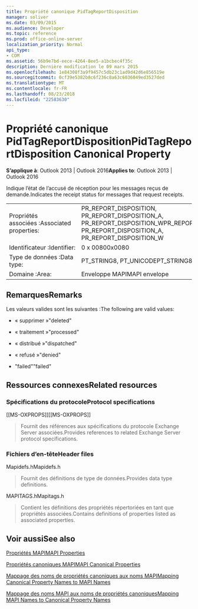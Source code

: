 ```yaml
---
title: Propriété canonique PidTagReportDisposition
manager: soliver
ms.date: 03/09/2015
ms.audience: Developer
ms.topic: reference
ms.prod: office-online-server
localization_priority: Normal
api_type:
- COM
ms.assetid: 56b9e7bd-eece-4264-8ee5-a1bcbec4f35c
description: Dernière modification le 09 mars 2015
ms.openlocfilehash: 1e84308f3a9f9457c5db23c1ad9d42d6e856519e
ms.sourcegitcommit: 0cf39e5382b8c6f236c8a63c6036849ed3527ded
ms.translationtype: MT
ms.contentlocale: fr-FR
ms.lasthandoff: 08/23/2018
ms.locfileid: "22583630"
---
```

# <a name="pidtagreportdisposition-canonical-property"></a><span data-ttu-id="52903-103">Propriété canonique PidTagReportDisposition</span><span class="sxs-lookup"><span data-stu-id="52903-103">PidTagReportDisposition Canonical Property</span></span>

  
  
<span data-ttu-id="52903-104">**S’applique à**: Outlook 2013 | Outlook 2016</span><span class="sxs-lookup"><span data-stu-id="52903-104">**Applies to**: Outlook 2013 | Outlook 2016</span></span> 
  
<span data-ttu-id="52903-105">Indique l’état de l’accusé de réception pour les messages reçus de demande.</span><span class="sxs-lookup"><span data-stu-id="52903-105">Indicates the receipt status for messages that request receipts.</span></span> 
  
|||
|:-----|:-----|
|<span data-ttu-id="52903-106">Propriétés associées :</span><span class="sxs-lookup"><span data-stu-id="52903-106">Associated properties:</span></span>  <br/> |<span data-ttu-id="52903-107">PR_REPORT_DISPOSITION, PR_REPORT_DISPOSITION_A, PR_REPORT_DISPOSITION_W</span><span class="sxs-lookup"><span data-stu-id="52903-107">PR_REPORT_DISPOSITION, PR_REPORT_DISPOSITION_A, PR_REPORT_DISPOSITION_W</span></span>  <br/> |
|<span data-ttu-id="52903-108">Identificateur :</span><span class="sxs-lookup"><span data-stu-id="52903-108">Identifier:</span></span>  <br/> |<span data-ttu-id="52903-109">0 x 0080</span><span class="sxs-lookup"><span data-stu-id="52903-109">0x0080</span></span>  <br/> |
|<span data-ttu-id="52903-110">Type de données :</span><span class="sxs-lookup"><span data-stu-id="52903-110">Data type:</span></span>  <br/> |<span data-ttu-id="52903-111">PT_STRING8, PT_UNICODE</span><span class="sxs-lookup"><span data-stu-id="52903-111">PT_STRING8, PT_UNICODE</span></span>  <br/> |
|<span data-ttu-id="52903-112">Domaine :</span><span class="sxs-lookup"><span data-stu-id="52903-112">Area:</span></span>  <br/> |<span data-ttu-id="52903-113">Enveloppe MAPI</span><span class="sxs-lookup"><span data-stu-id="52903-113">MAPI envelope</span></span>  <br/> |
   
## <a name="remarks"></a><span data-ttu-id="52903-114">Remarques</span><span class="sxs-lookup"><span data-stu-id="52903-114">Remarks</span></span>

<span data-ttu-id="52903-115">Les valeurs valides sont les suivantes :</span><span class="sxs-lookup"><span data-stu-id="52903-115">The following are valid values:</span></span>
  
- <span data-ttu-id="52903-116">« supprimer »</span><span class="sxs-lookup"><span data-stu-id="52903-116">"deleted"</span></span>
    
- <span data-ttu-id="52903-117">« traitement »</span><span class="sxs-lookup"><span data-stu-id="52903-117">"processed"</span></span>
    
- <span data-ttu-id="52903-118">« distribué »</span><span class="sxs-lookup"><span data-stu-id="52903-118">"dispatched"</span></span>
    
- <span data-ttu-id="52903-119">« refusé »</span><span class="sxs-lookup"><span data-stu-id="52903-119">"denied"</span></span>
    
- <span data-ttu-id="52903-120">"failed"</span><span class="sxs-lookup"><span data-stu-id="52903-120">"failed"</span></span>
    
## <a name="related-resources"></a><span data-ttu-id="52903-121">Ressources connexes</span><span class="sxs-lookup"><span data-stu-id="52903-121">Related resources</span></span>

### <a name="protocol-specifications"></a><span data-ttu-id="52903-122">Spécifications du protocole</span><span class="sxs-lookup"><span data-stu-id="52903-122">Protocol specifications</span></span>

<span data-ttu-id="52903-123">[[MS-OXPROPS]]</span><span class="sxs-lookup"><span data-stu-id="52903-123">[[MS-OXPROPS]]</span></span> 
  
> <span data-ttu-id="52903-124">Fournit des références aux spécifications du protocole Exchange Server associées.</span><span class="sxs-lookup"><span data-stu-id="52903-124">Provides references to related Exchange Server protocol specifications.</span></span>
    
### <a name="header-files"></a><span data-ttu-id="52903-125">Fichiers d’en-tête</span><span class="sxs-lookup"><span data-stu-id="52903-125">Header files</span></span>

<span data-ttu-id="52903-126">Mapidefs.h</span><span class="sxs-lookup"><span data-stu-id="52903-126">Mapidefs.h</span></span>
  
> <span data-ttu-id="52903-127">Fournit des définitions de type de données.</span><span class="sxs-lookup"><span data-stu-id="52903-127">Provides data type definitions.</span></span>
    
<span data-ttu-id="52903-128">MAPITAGS.h</span><span class="sxs-lookup"><span data-stu-id="52903-128">Mapitags.h</span></span>
  
> <span data-ttu-id="52903-129">Contient les définitions des propriétés répertoriées en tant que propriétés associées.</span><span class="sxs-lookup"><span data-stu-id="52903-129">Contains definitions of properties listed as associated properties.</span></span>
    
## <a name="see-also"></a><span data-ttu-id="52903-130">Voir aussi</span><span class="sxs-lookup"><span data-stu-id="52903-130">See also</span></span>



[<span data-ttu-id="52903-131">Propriétés MAPI</span><span class="sxs-lookup"><span data-stu-id="52903-131">MAPI Properties</span></span>](mapi-properties.md)
  
[<span data-ttu-id="52903-132">Propriétés canoniques MAPI</span><span class="sxs-lookup"><span data-stu-id="52903-132">MAPI Canonical Properties</span></span>](mapi-canonical-properties.md)
  
[<span data-ttu-id="52903-133">Mappage des noms de propriétés canoniques aux noms MAPI</span><span class="sxs-lookup"><span data-stu-id="52903-133">Mapping Canonical Property Names to MAPI Names</span></span>](mapping-canonical-property-names-to-mapi-names.md)
  
[<span data-ttu-id="52903-134">Mappage des noms MAPI aux noms de propriétés canoniques</span><span class="sxs-lookup"><span data-stu-id="52903-134">Mapping MAPI Names to Canonical Property Names</span></span>](mapping-mapi-names-to-canonical-property-names.md)

